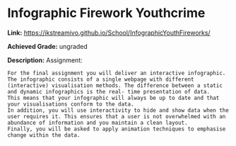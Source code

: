 # Infographic Firework Youthcrime
**Link:** https://ikstreamivo.github.io/School/InfographicYouthFireworks/  

**Achieved Grade:** ungraded  

**Description:** Assignment:  
```
For the final assignment you will deliver an interactive infographic. 
The infographic consists of a single webpage with different (interactive) visualisation methods. The difference between a static and dynamic infographics is the real- time presentation of data. 
This means that your infographic will always be up to date and that your visualisations conform to the data. 
In addition, you will use interactivity to hide and show data when the user requires it. This ensures that a user is not overwhelmed with an abundance of information and you maintain a clean layout. 
Finally, you will be asked to apply animation techniques to emphasise change within the data.
```